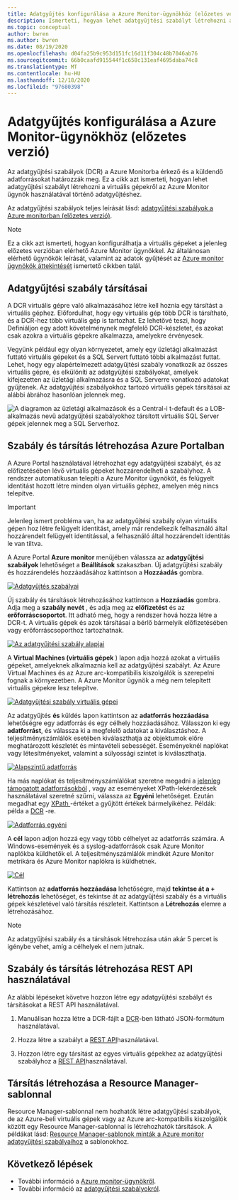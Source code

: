```yaml
---
title: Adatgyűjtés konfigurálása a Azure Monitor-ügynökhöz (előzetes verzió)
description: Ismerteti, hogyan lehet adatgyűjtési szabályt létrehozni a virtuális gépekről az Azure Monitor ügynök használatával történő adatgyűjtéshez.
ms.topic: conceptual
author: bwren
ms.author: bwren
ms.date: 08/19/2020
ms.openlocfilehash: d04fa25b9c953d151fc16d11f304c48b7046ab76
ms.sourcegitcommit: 66b0caafd915544f1c658c131eaf4695daba74c8
ms.translationtype: MT
ms.contentlocale: hu-HU
ms.lasthandoff: 12/18/2020
ms.locfileid: "97680398"
---
```

# <a name="configure-data-collection-for-the-azure-monitor-agent-preview"></a>Adatgyűjtés konfigurálása a Azure Monitor-ügynökhöz (előzetes verzió)

Az adatgyűjtési szabályok (DCR) a Azure Monitorba érkező és a küldendő adatforrásokat határozzák meg. Ez a cikk azt ismerteti, hogyan lehet adatgyűjtési szabályt létrehozni a virtuális gépekről az Azure Monitor ügynök használatával történő adatgyűjtéshez.

Az adatgyűjtési szabályok teljes leírását lásd: [adatgyűjtési szabályok a Azure monitorban (előzetes verzió)](data-collection-rule-overview.md).

> [!NOTE]
> Ez a cikk azt ismerteti, hogyan konfigurálhatja a virtuális gépeket a jelenleg előzetes verzióban elérhető Azure Monitor ügynökkel. Az általánosan elérhető ügynökök leírását, valamint az adatok gyűjtését az [Azure monitor ügynökök áttekintését](agents-overview.md) ismertető cikkben talál.

## <a name="data-collection-rule-associations"></a>Adatgyűjtési szabály társításai

A DCR virtuális gépre való alkalmazásához létre kell hoznia egy társítást a virtuális géphez. Előfordulhat, hogy egy virtuális gép több DCR is társítható, és a DCR-hez több virtuális gép is tartozhat. Ez lehetővé teszi, hogy Definiáljon egy adott követelménynek megfelelő DCR-készletet, és azokat csak azokra a virtuális gépekre alkalmazza, amelyekre érvényesek. 

Vegyünk például egy olyan környezetet, amely egy üzletági alkalmazást futtató virtuális gépeket és a SQL Servert futtató többi alkalmazást futtat. Lehet, hogy egy alapértelmezett adatgyűjtési szabály vonatkozik az összes virtuális gépre, és elkülöníti az adatgyűjtési szabályokat, amelyek kifejezetten az üzletági alkalmazásra és a SQL Serverre vonatkozó adatokat gyűjtenek. Az adatgyűjtési szabályokhoz tartozó virtuális gépek társításai az alábbi ábrához hasonlóan jelennek meg.

![A diagramon az üzletági alkalmazások és a Central-i t-default és a LOB-alkalmazás nevű adatgyűjtési szabályokhoz társított virtuális SQL Server gépek jelennek meg a SQL Serverhoz.](media/data-collection-rule-azure-monitor-agent/associations.png)



## <a name="create-rule-and-association-in-azure-portal"></a>Szabály és társítás létrehozása Azure Portalban

A Azure Portal használatával létrehozhat egy adatgyűjtési szabályt, és az előfizetésében lévő virtuális gépeket hozzárendelheti a szabályhoz. A rendszer automatikusan telepíti a Azure Monitor ügynököt, és felügyelt identitást hozott létre minden olyan virtuális géphez, amelyen még nincs telepítve.

> [!IMPORTANT]
> Jelenleg ismert probléma van, ha az adatgyűjtési szabály olyan virtuális gépen hoz létre felügyelt identitást, amely már rendelkezik felhasználó által hozzárendelt felügyelt identitással, a felhasználó által hozzárendelt identitás le van tiltva.

A Azure Portal **Azure monitor** menüjében válassza az **adatgyűjtési szabályok** lehetőséget a **Beállítások** szakaszban. Új adatgyűjtési szabály és hozzárendelés hozzáadásához kattintson a **Hozzáadás** gombra.

[![Adatgyűjtés szabályai](media/azure-monitor-agent/data-collection-rules.png)](media/azure-monitor-agent/data-collection-rules.png#lightbox)

Új szabály és társítások létrehozásához kattintson a **Hozzáadás** gombra. Adja meg a **szabály nevét** , és adja meg az **előfizetést** és az **erőforráscsoportot**. Itt adható meg, hogy a rendszer hová hozza létre a DCR-t. A virtuális gépek és azok társításai a bérlő bármelyik előfizetésében vagy erőforráscsoporthoz tartozhatnak.

[![Az adatgyűjtési szabály alapjai](media/azure-monitor-agent/data-collection-rule-basics.png)](media/azure-monitor-agent/data-collection-rule-basics.png#lightbox)

A **Virtual Machines (virtuális gépek** ) lapon adja hozzá azokat a virtuális gépeket, amelyeknek alkalmaznia kell az adatgyűjtési szabályt. Az Azure Virtual Machines és az Azure arc-kompatibilis kiszolgálók is szerepelni fognak a környezetben. A Azure Monitor ügynök a még nem telepített virtuális gépekre lesz telepítve.

[![Adatgyűjtési szabály virtuális gépei](media/azure-monitor-agent/data-collection-rule-virtual-machines.png)](media/azure-monitor-agent/data-collection-rule-virtual-machines.png#lightbox)

Az adatgyűjtés **és** küldés lapon kattintson az **adatforrás hozzáadása** lehetőségre egy adatforrás és egy célhely hozzáadásához. Válasszon ki egy **adatforrást**, és válassza ki a megfelelő adatokat a kiválasztáshoz. A teljesítményszámlálók esetében kiválaszthatja az objektumok előre meghatározott készletét és mintavételi sebességét. Eseményeknél naplókat vagy létesítményeket, valamint a súlyossági szintet is kiválaszthatja. 

[![Alapszintű adatforrás](media/azure-monitor-agent/data-collection-rule-data-source-basic.png)](media/azure-monitor-agent/data-collection-rule-data-source-basic.png#lightbox)


Ha más naplókat és teljesítményszámlálókat szeretne megadni a [jelenleg támogatott adatforrásokból](azure-monitor-agent-overview.md#data-sources-and-destinations) , vagy az eseményeket XPath-lekérdezések használatával szeretné szűrni, válassza az **Egyéni** lehetőséget. Ezután megadhat egy [XPath ](https://www.w3schools.com/xml/xpath_syntax.asp) -értéket a gyűjtött értékek bármelyikéhez. Példák: példa a [DCR](data-collection-rule-overview.md#sample-data-collection-rule) -re.

[![Adatforrás egyéni](media/azure-monitor-agent/data-collection-rule-data-source-custom.png)](media/azure-monitor-agent/data-collection-rule-data-source-custom.png#lightbox)

A **cél** lapon adjon hozzá egy vagy több célhelyet az adatforrás számára. A Windows-események és a syslog-adatforrások csak Azure Monitor naplókba küldhetők el. A teljesítményszámlálók mindkét Azure Monitor metrikára és Azure Monitor naplókra is küldhetnek.

[![Cél](media/azure-monitor-agent/data-collection-rule-destination.png)](media/azure-monitor-agent/data-collection-rule-destination.png#lightbox)

Kattintson az **adatforrás hozzáadása** lehetőségre, majd **tekintse át a + létrehozás** lehetőséget, és tekintse át az adatgyűjtési szabály és a virtuális gépek készletével való társítás részleteit. Kattintson a **Létrehozás** elemre a létrehozásához.

> [!NOTE]
> Az adatgyűjtési szabály és a társítások létrehozása után akár 5 percet is igénybe vehet, amíg a célhelyek el nem jutnak.


## <a name="create-rule-and-association-using-rest-api"></a>Szabály és társítás létrehozása REST API használatával

Az alábbi lépéseket követve hozzon létre egy adatgyűjtési szabályt és társításokat a REST API használatával.

1. Manuálisan hozza létre a DCR-fájlt a [DCR](data-collection-rule-overview.md#sample-data-collection-rule)-ben látható JSON-formátum használatával.

2. Hozza létre a szabályt a [REST API](/rest/api/monitor/datacollectionrules/create#examples)használatával.

3. Hozzon létre egy társítást az egyes virtuális gépekhez az adatgyűjtési szabályhoz a [REST API](/rest/api/monitor/datacollectionruleassociations/create#examples)használatával.


## <a name="create-association-using-resource-manager-template"></a>Társítás létrehozása a Resource Manager-sablonnal

Resource Manager-sablonnal nem hozhatók létre adatgyűjtési szabályok, de az Azure-beli virtuális gépek vagy az Azure arc-kompatibilis kiszolgálók között egy Resource Manager-sablonnal is létrehozhatók társítások. A példákat lásd: [Resource Manager-sablonok minták a Azure monitor adatgyűjtési szabályaihoz](../samples/resource-manager-data-collection-rules.md) a sablonokhoz.

## <a name="next-steps"></a>Következő lépések

- További információ a [Azure monitor-ügynökről](azure-monitor-agent-overview.md).
- További információ az [adatgyűjtési szabályokról](data-collection-rule-overview.md).
